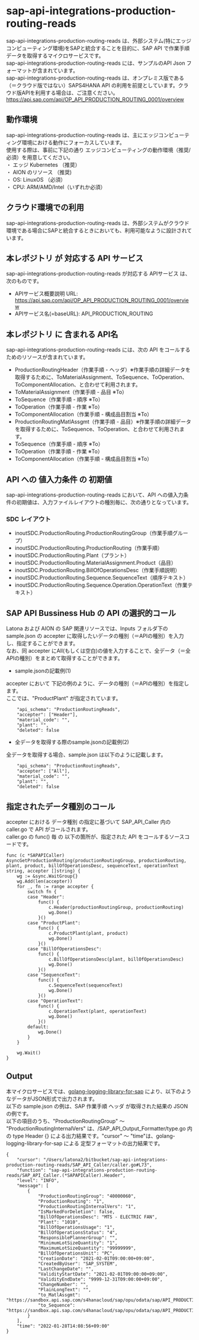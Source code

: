 # sap-api-integrations-production-routing-reads  
sap-api-integrations-production-routing-reads は、外部システム(特にエッジコンピューティング環境)をSAPと統合することを目的に、SAP API で作業手順データを取得するマイクロサービスです。  
sap-api-integrations-production-routing-reads には、サンプルのAPI Json フォーマットが含まれています。  
sap-api-integrations-production-routing-reads は、オンプレミス版である（＝クラウド版ではない）SAPS4HANA API の利用を前提としています。クラウド版APIを利用する場合は、ご注意ください。  
https://api.sap.com/api/OP_API_PRODUCTION_ROUTING_0001/overview  

## 動作環境

sap-api-integrations-production-routing-reads は、主にエッジコンピューティング環境における動作にフォーカスしています。  
使用する際は、事前に下記の通り エッジコンピューティングの動作環境（推奨/必須）を用意してください。  
・ エッジ Kubernetes （推奨）  
・ AION のリソース （推奨)  
・ OS: LinuxOS （必須）  
・ CPU: ARM/AMD/Intel（いずれか必須）  

## クラウド環境での利用

sap-api-integrations-production-routing-reads は、外部システムがクラウド環境である場合にSAPと統合するときにおいても、利用可能なように設計されています。  

## 本レポジトリ が 対応する API サービス
sap-api-integrations-production-routing-reads が対応する APIサービス は、次のものです。

* APIサービス概要説明 URL: https://api.sap.com/api/OP_API_PRODUCTION_ROUTING_0001/overview  
* APIサービス名(=baseURL): API_PRODUCTION_ROUTING

## 本レポジトリ に 含まれる API名
sap-api-integrations-production-routing-reads には、次の API をコールするためのリソースが含まれています。  

* ProductionRoutingHeader（作業手順 - ヘッダ）※作業手順の詳細データを取得するために、ToMaterialAssignment、ToSequence、ToOperation、ToComponentAllocation、と合わせて利用されます。
* ToMaterialAssignment（作業手順 - 品目 ※To）
* ToSequence（作業手順 - 順序 ※To）
* ToOperation（作業手順 - 作業 ※To）
* ToComponentAllocation（作業手順 - 構成品目割当 ※To）
* ProductionRoutingMatlAssgmt（作業手順 - 品目）※作業手順の詳細データを取得するために、ToSequence、ToOperation、と合わせて利用されます。
* ToSequence（作業手順 - 順序 ※To）
* ToOperation（作業手順 - 作業 ※To）
* ToComponentAllocation（作業手順 - 構成品目割当 ※To）

## API への 値入力条件 の 初期値
sap-api-integrations-production-routing-reads において、API への値入力条件の初期値は、入力ファイルレイアウトの種別毎に、次の通りとなっています。  

### SDC レイアウト

* inoutSDC.ProductionRouting.ProductionRoutingGroup（作業手順グループ）
* inoutSDC.ProductionRouting.ProductionRouting（作業手順）
* inoutSDC.ProductionRouting.Plant（プラント）
* inoutSDC.ProductionRouting.MaterialAssignment.Product（品目）
* inoutSDC.ProductionRouting.BillOfOperationsDesc（作業手順説明）
* inoutSDC.ProductionRouting.Sequence.SequenceText（順序テキスト）
* inoutSDC.ProductionRouting.Sequence.Operation.OperationText（作業テキスト）

## SAP API Bussiness Hub の API の選択的コール

Latona および AION の SAP 関連リソースでは、Inputs フォルダ下の sample.json の accepter に取得したいデータの種別（＝APIの種別）を入力し、指定することができます。  
なお、同 accepter にAll(もしくは空白)の値を入力することで、全データ（＝全APIの種別）をまとめて取得することができます。  

* sample.jsonの記載例(1)  

accepter において 下記の例のように、データの種別（＝APIの種別）を指定します。  
ここでは、"ProductPlant" が指定されています。    
  
```
	"api_schema": "ProductionRoutingReads",
	"accepter": ["Header"],
	"material_code": "",
	"plant": "",
	"deleted": false
```
  
* 全データを取得する際のsample.jsonの記載例(2)  

全データを取得する場合、sample.json は以下のように記載します。  

```
	"api_schema": "ProductionRoutingReads",
	"accepter": ["All"],
	"material_code": "",
	"plant": "",
	"deleted": false
```

## 指定されたデータ種別のコール

accepter における データ種別 の指定に基づいて SAP_API_Caller 内の caller.go で API がコールされます。  
caller.go の func() 毎 の 以下の箇所が、指定された API をコールするソースコードです。  

```
func (c *SAPAPICaller) AsyncGetProductionRouting(productionRoutingGroup, productionRouting, plant, product, billOfOperationsDesc, sequenceText, operationText string, accepter []string) {
	wg := &sync.WaitGroup{}
	wg.Add(len(accepter))
	for _, fn := range accepter {
		switch fn {
		case "Header":
			func() {
				c.Header(productionRoutingGroup, productionRouting)
				wg.Done()
			}()
		case "ProductPlant":
			func() {
				c.ProductPlant(plant, product)
				wg.Done()
			}()
		case "BillOfOperationsDesc":
			func() {
				c.BillOfOperationsDesc(plant, billOfOperationsDesc)
				wg.Done()
			}()
		case "SequenceText":
			func() {
				c.SequenceText(sequenceText)
				wg.Done()
			}()
		case "OperationText":
			func() {
				c.OperationText(plant, operationText)
				wg.Done()
			}()
		default:
			wg.Done()
		}
	}

	wg.Wait()
}
```

## Output  
本マイクロサービスでは、[golang-logging-library-for-sap](https://github.com/latonaio/golang-logging-library-for-sap) により、以下のようなデータがJSON形式で出力されます。   
以下の sample.json の例は、SAP 作業手順 ヘッダ が取得された結果の JSON の例です。  
以下の項目のうち、"ProductionRoutingGroup" ～ "ProductionRoutingInternalVers" は、/SAP_API_Output_Formatter/type.go 内 の type Header {} による出力結果です。"cursor" ～ "time"は、golang-logging-library-for-sap による 定型フォーマットの出力結果です。    

```
{
	"cursor": "/Users/latona2/bitbucket/sap-api-integrations-production-routing-reads/SAP_API_Caller/caller.go#L73",
	"function": "sap-api-integrations-production-routing-reads/SAP_API_Caller.(*SAPAPICaller).Header",
	"level": "INFO",
	"message": [
		{
			"ProductionRoutingGroup": "40000060",
			"ProductionRouting": "1",
			"ProductionRoutingInternalVers": "1",
			"IsMarkedForDeletion": false,
			"BillOfOperationsDesc": "MTS - ELECTRIC FAN",
			"Plant": "1010",
			"BillOfOperationsUsage": "1",
			"BillOfOperationsStatus": "4",
			"ResponsiblePlannerGroup": "",
			"MinimumLotSizeQuantity": "1",
			"MaximumLotSizeQuantity": "99999999",
			"BillOfOperationsUnit": "PC",
			"CreationDate": "2021-02-01T09:00:00+09:00",
			"CreatedByUser": "SAP_SYSTEM",
			"LastChangeDate": "",
			"ValidityStartDate": "2021-02-01T09:00:00+09:00",
			"ValidityEndDate": "9999-12-31T09:00:00+09:00",
			"ChangeNumber": "",
			"PlainLongText": "",
			"to_MatlAssgmt": "https://sandbox.api.sap.com/s4hanacloud/sap/opu/odata/sap/API_PRODUCTION_ROUTING/ProductionRoutingHeader(ProductionRoutingGroup='40000060',ProductionRouting='1',ProductionRoutingInternalVers='1')/to_MatlAssgmt",
			"to_Sequence": "https://sandbox.api.sap.com/s4hanacloud/sap/opu/odata/sap/API_PRODUCTION_ROUTING/ProductionRoutingHeader(ProductionRoutingGroup='40000060',ProductionRouting='1',ProductionRoutingInternalVers='1')/to_Sequence"
		}
	],
	"time": "2022-01-28T14:08:56+09:00"
}
```

